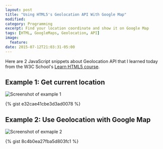 ```yaml
---
layout: post
title: "Using HTML5's Geolocation API With Google Map"
modified:
category: Programming
excerpt: Find your location coordinate and show it on Google Map
tags: [HTML, GoogleMaps, Geolocation, API]
image:
  feature:
date: 2015-07-12T21:03:31-05:00
---
```


Here are 2 JavaScript snippets about Geolocation API that I learned today from the W3C School's [Learn HTML5 course](https://www.edx.org/course/learn-html5-w3c-w3cx-html5-1x).


## Example 1: Get current location 

![Screenshot of example 1](https://github.com/yanniey/yanniey.github.io/blob/master/images/Eg1_GeoOrdinate.png?raw=true)

{% gist e32cae41cbe3d3ad0078 %}


## Example 2: Use Geolocation with Google Map

![Screenshot of exmaple 2](https://github.com/yanniey/yanniey.github.io/blob/master/images/Eg2_GoogleMap.png?raw=true)

{% gist 8c4b0ea27fba5d803fc1 %}